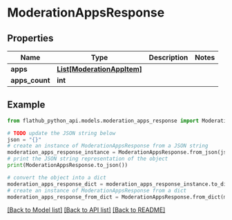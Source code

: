 # ModerationAppsResponse


## Properties

Name | Type | Description | Notes
------------ | ------------- | ------------- | -------------
**apps** | [**List[ModerationAppItem]**](ModerationAppItem.md) |  | 
**apps_count** | **int** |  | 

## Example

```python
from flathub_python_api.models.moderation_apps_response import ModerationAppsResponse

# TODO update the JSON string below
json = "{}"
# create an instance of ModerationAppsResponse from a JSON string
moderation_apps_response_instance = ModerationAppsResponse.from_json(json)
# print the JSON string representation of the object
print(ModerationAppsResponse.to_json())

# convert the object into a dict
moderation_apps_response_dict = moderation_apps_response_instance.to_dict()
# create an instance of ModerationAppsResponse from a dict
moderation_apps_response_from_dict = ModerationAppsResponse.from_dict(moderation_apps_response_dict)
```
[[Back to Model list]](../README.md#documentation-for-models) [[Back to API list]](../README.md#documentation-for-api-endpoints) [[Back to README]](../README.md)


